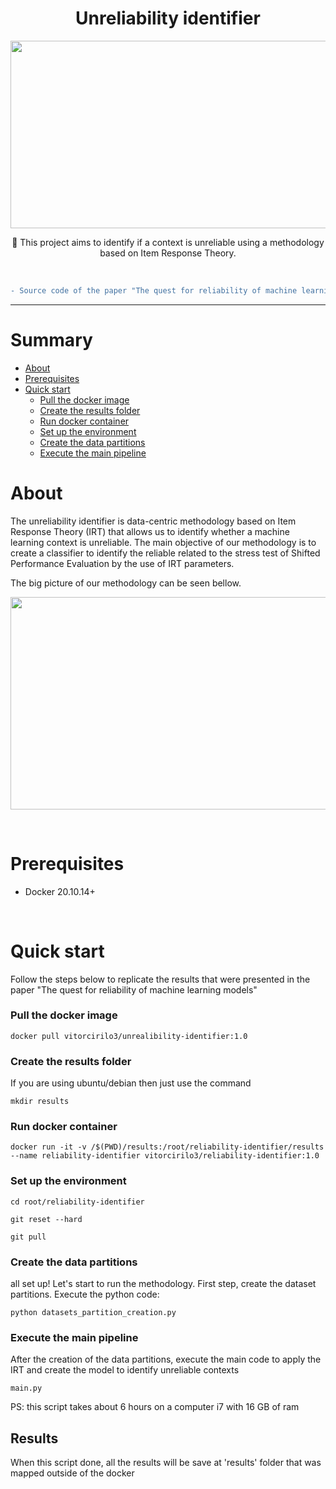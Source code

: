 <h1 align="center">Unreliability identifier</h1>

<p align="center">
<img src="https://github.com/vitorcirilo3/underspecification-identifier/blob/main/logo/logo.gif" alt="" data-canonical-src="[https://gyazo.com/eb5c5741b6a9a16c692170a41a49c858.png](https://github.com/vitorcirilo3/underspecification-identifier/blob/main/logo/logo.gif)" width="771" height="300" />
</p>

<p align="center">🚀 This project aims to identify if a context is unreliable using a methodology based on Item Response Theory.</p>

</br>


```diff
- Source code of the paper "The quest for reliability of machine learning models" -
```

***
Summary
=================
<!--ts-->
   * [About](#about)
   * [Prerequisites](#prerequisites)
   * [Quick start](#quick-start)
      * [Pull the docker image](#pull-the-docker-image)
      * [Create the results folder](#create-the-results-folder)
      * [Run docker container](#run-docker-container)
      * [Set up the environment](#set-up-the-environment)
      * [Create the data partitions](#create-the-data-partitions)
      * [Execute the main pipeline](#execute-the-main-pipeline)
<!--te-->

# About
The unreliability identifier is data-centric methodology based on Item Response Theory (IRT) that allows us to identify whether a machine learning context is unreliable. The main objective of our methodology is to create a classifier to identify the reliable related to the stress test of Shifted Performance Evaluation by the use of IRT parameters.

The big picture of our methodology can be seen bellow.

<p align="center">
<img src="https://github.com/vitorcirilo3/underspecification-identifier/blob/main/logo/overview.png" alt="" data-canonical-src="[https://gyazo.com/eb5c5741b6a9a16c692170a41a49c858.png](https://github.com/vitorcirilo3/underspecification-identifier/blob/main/logo/overview.png)" width="772" height="340" />
</p>

</br>

# Prerequisites
- Docker 20.10.14+

</br>

# Quick start

Follow the steps below to replicate the results that were presented in the paper "The quest for reliability of machine learning models"

### Pull the docker image
```
docker pull vitorcirilo3/unrealibility-identifier:1.0
```

### Create the results folder

If you are using ubuntu/debian then just use the command

```
mkdir results
```

### Run docker container

```
docker run -it -v /$(PWD)/results:/root/reliability-identifier/results --name reliability-identifier vitorcirilo3/reliability-identifier:1.0
```

### Set up the environment

```
cd root/reliability-identifier
```

```
git reset --hard
```

```
git pull
```

### Create the data partitions
all set up! Let's start to run the methodology. First step, create the dataset partitions. Execute the python code:
```
python datasets_partition_creation.py
```

### Execute the main pipeline
After the creation of the data partitions, execute the main code to apply the IRT and create the model to identify unreliable contexts
```
main.py
```

PS: this script takes about 6 hours on a computer i7 with 16 GB of ram

## Results
When this script done, all the results will be save at 'results' folder that was mapped outside of the docker


